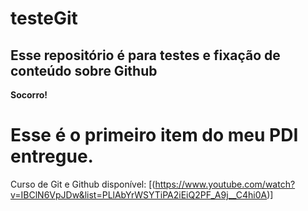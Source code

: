 # testeGit

## Esse repositório é para testes e fixação de conteúdo sobre Github

<b>Socorro!</b>

<h1>Esse é o primeiro item do meu PDI entregue.</h1>

<p1>Curso de Git e Github disponível: [(https://www.youtube.com/watch?v=IBClN6VpJDw&list=PLlAbYrWSYTiPA2iEiQ2PF_A9j__C4hi0A)]</p1>